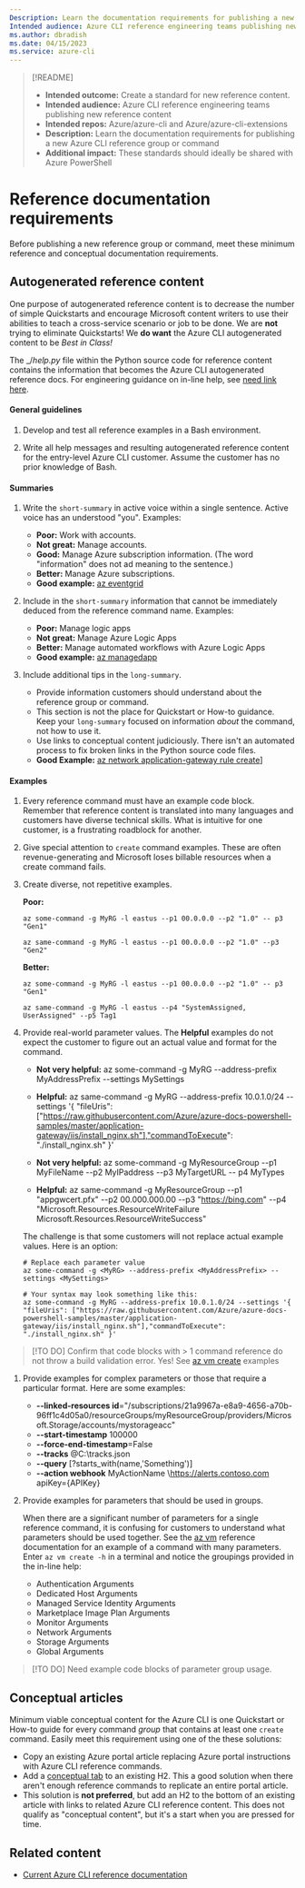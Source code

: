 ```yaml
---
Description: Learn the documentation requirements for publishing a new Azure CLI reference group or command
Intended audience: Azure CLI reference engineering teams publishing new content
ms.author: dbradish
ms.date: 04/15/2023
ms.service: azure-cli
---
```


> [!README]
> - **Intended outcome:** Create a standard for new reference content.
> - **Intended audience:** Azure CLI reference engineering teams publishing new reference content
> - **Intended repos:** Azure/azure-cli and Azure/azure-cli-extensions
> - **Description:** Learn the documentation requirements for publishing a new Azure CLI reference group or command
> - **Additional impact:** These standards should ideally be shared with Azure PowerShell

# Reference documentation requirements

Before publishing a new reference group or command, meet these minimum reference and conceptual documentation requirements.

## Autogenerated reference content

One purpose of autogenerated reference content is to decrease the number of simple Quickstarts and encourage Microsoft content writers to use their abilities to teach a cross-service scenario or job to be done.  We are **not** trying to eliminate Quickstarts!  We **do want** the Azure CLI autogenerated content to be _Best in Class!_

The _/_help.py_ file within the Python source code for reference content contains the information that becomes the Azure CLI autogenerated reference docs.  For engineering guidance on in-line help, see [need link here]().

#### General guidelines

1. Develop and test all reference examples in a Bash environment.

1.  Write all help messages and resulting autogenerated reference content for the entry-level Azure CLI customer.  Assume the customer has no prior knowledge of Bash.

#### Summaries

1. Write the `short-summary` in active voice within a single sentence.  Active voice has an understood "you".  Examples:
   - **Poor:** Work with accounts.
   - **Not great:** Manage accounts.
   - **Good:** Manage Azure subscription information.  (The word "information" does not ad meaning to the sentence.)
   - **Better:** Manage Azure subscriptions.
   - **Good example:** [az eventgrid](https://learn.microsoft.com/cli/azure/eventgrid)

1. Include in the `short-summary` information that cannot be immediately deduced from the reference command name.  Examples:
   - **Poor:** Manage logic apps
   - **Not great:**  Manage Azure Logic Apps
   - **Better:** Manage automated workflows with Azure Logic Apps
   - **Good example:** [az managedapp](https://learn.microsoft.com/cli/azure/managedapp)

1. Include additional tips in the `long-summary`.  
   - Provide information customers should understand about the reference group or command.
   - This section is not the place for Quickstart or How-to guidance.  Keep your `long-summary` focused on information _about_ the command, not how to use it.
   - Use links to conceptual content judiciously.  There isn't an automated process to fix broken links in the Python source code files.
   - **Good Example:** [az network application-gateway rule create](https://learn.microsoft.com/cli/azure/network/application-gateway/rule?view=azure-cli-latest#az-network-application-gateway-rule-create)]

#### Examples

1. Every reference command must have an example code block.  Remember that reference content is translated into many languages and customers have diverse technical skills.  What is intuitive for one customer, is a frustrating roadblock for another.

1. Give special attention to `create` command examples.  These are often revenue-generating and Microsoft loses billable resources when a create command fails.

1. Create diverse, not repetitive examples.

   **Poor:**
   ```azurecli
   az some-command -g MyRG -l eastus --p1 00.0.0.0 --p2 "1.0" -- p3 "Gen1"
   ```
   ```azurecli
   az same-command -g MyRG -l eastus --p1 00.0.0.0 --p2 "1.0" --p3 "Gen2"
   ```
   
   **Better:**
   ```azurecli
   az some-command -g MyRG -l eastus --p1 00.0.0.0 --p2 "1.0" -- p3 "Gen1"
   ```
   ```azurecli
   az same-command -g MyRG -l eastus --p4 "SystemAssigned, UserAssigned" --p5 Tag1
   ```

1. Provide real-world parameter values.  The **Helpful** examples do not expect the customer to figure out an actual value and format for the command.
    - **Not very helpful:** az some-command -g MyRG --address-prefix MyAddressPrefix --settings MySettings
    - **Helpful:** az same-command -g MyRG --address-prefix 10.0.1.0/24 --settings '{ "fileUris": ["https://raw.githubusercontent.com/Azure/azure-docs-powershell-samples/master/application-gateway/iis/install_nginx.sh"],"commandToExecute": "./install_nginx.sh" }'
    
    - **Not very helpful:** az some-command -g MyResourceGroup --p1 MyFileName --p2 MyIPaddress --p3 MyTargetURL -- p4 MyTypes
    - **Helpful:** az same-command -g MyResourceGroup --p1 "appgwcert.pfx" --p2 00.000.000.00 --p3 "https://bing.com" --p4 "Microsoft.Resources.ResourceWriteFailure Microsoft.Resources.ResourceWriteSuccess"

   The challenge is that some customers will not replace actual example values.  Here is an option:
   ```azurecli
   # Replace each parameter value
   az some-command -g <MyRG> --address-prefix <MyAddressPrefix> --settings <MySettings>

   # Your syntax may look something like this:
   az some-command -g MyRG --address-prefix 10.0.1.0/24 --settings '{ "fileUris": ["https://raw.githubusercontent.com/Azure/azure-docs-powershell-samples/master/application-gateway/iis/install_nginx.sh"],"commandToExecute": "./install_nginx.sh" }'

   ```
>[!TO DO] Confirm that code blocks with > 1 command reference do not throw a build validation error.  Yes!  See [az vm create](https://learn.microsoft.com/en-us/cli/azure/vm?view=azure-cli-latest#az-vm-create-examples) examples

1. Provide examples for complex parameters or those that require a particular format.  Here are some examples:
   - **--linked-resources id**="/subscriptions/21a9967a-e8a9-4656-a70b-96ff1c4d05a0/resourceGroups/myResourceGroup/providers/Microsoft.Storage/accounts/mystorageacc"
   - **--start-timestamp** 100000
   - **--force-end-timestamp**=False
   - **--tracks** @C:\tracks.json
   - **--query** [?starts_with(name,'Something')]
   - **--action webhook** MyActionName \https://alerts.contoso.com apiKey={APIKey}


1. Provide examples for parameters that should be used in groups.

   When there are a significant number of parameters for a single reference command, it is confusing for customers to understand what parameters should be used together.  See the [az vm](https://learn.microsoft.com/cli/azure/vm#az-vm-create) reference documentation for an example of a command with many parameters.  Enter `az vm create -h` in a terminal and notice the groupings provided in the in-line help:
      - Authentication Arguments
      - Dedicated Host Arguments
      - Managed Service Identity Arguments
      - Marketplace Image Plan Arguments
      - Monitor Arguments
      - Network Arguments
      - Storage Arguments
      - Global Arguments

>[!TO DO] Need example code blocks of parameter group usage.  

## Conceptual articles

Minimum viable conceptual content for the Azure CLI is one Quickstart or How-to guide for every command _group_ that contains at least one `create` command.  Easily meet this requirement using one of the these solutions:

- Copy an existing Azure portal article replacing Azure portal instructions with Azure CLI reference commands.
- Add a [conceptual tab](https://review.learn.microsoft.com/help/platform/validation-ref/tabbed-conceptual?branch=main) to an existing H2.  This a good solution when there aren't enough reference commands to replicate an entire portal article.
- This solution is **not preferred**, but add an H2 to the bottom of an existing article with links to related Azure CLI reference content.  This does not qualify as "conceptual content", but it's a start when you are pressed for time.

## Related content

- [Current Azure CLI reference documentation](https://learn.microsoft.com/cli/azure/reference-index)


